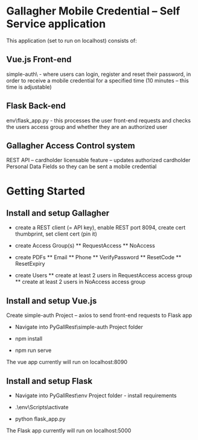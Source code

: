 # Gallagher Mobile Credential – Self Service application

This application (set to run on localhost) consists of:

## Vue.js Front-end

simple-auth\ - where users can login, register and reset their password, in order to receive a mobile credential for a specified time (10 minutes – this time is adjustable)

## Flask Back-end

env\flask_app.py - this processes the user front-end requests and checks the users access group and whether they are an authorized user

## Gallagher Access Control system

REST API – cardholder licensable feature – updates authorized cardholder Personal Data Fields so they can be sent a mobile credential

# Getting Started

## Install and setup Gallagher
  
* create a REST client (= API key), enable REST port 8094, create cert thumbprint, set client cert (pin it)

* create Access Group(s)
** RequestAccess
** NoAccess
* create PDFs
** Email
** Phone
** VerifyPassword
** ResetCode
** ResetExpiry
* create Users
** create at least 2 users in RequestAccess access group
** create at least 2 users in NoAccess access group

## Install and setup Vue.js
Create simple-auth Project – axios to send front-end requests to Flask app
  
* Navigate into PyGallRest\simple-auth Project folder

* npm install

* npm run serve

The vue app currently will run on localhost:8090

## Install and setup Flask
  
* Navigate into PyGallRest\env Project folder - install requirements
  
* .\\env\Scripts\activate

* python flask_app.py

The Flask app currently will run on localhost:5000

